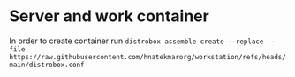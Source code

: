 # Server and work container
In order to create container run `distrobox assemble create --replace --file https://raw.githubusercontent.com/hnatekmarorg/workstation/refs/heads/main/distrobox.conf`
